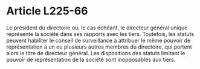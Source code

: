 # Article L225-66

Le président du directoire ou, le cas échéant, le directeur général unique représente la société dans ses rapports avec les tiers.   Toutefois, les statuts peuvent habiliter le conseil de surveillance à attribuer le même pouvoir de représentation à un ou plusieurs autres membres du directoire, qui portent alors le titre de directeur général.   Les dispositions des statuts limitant le pouvoir de représentation de la société sont inopposables aux tiers.